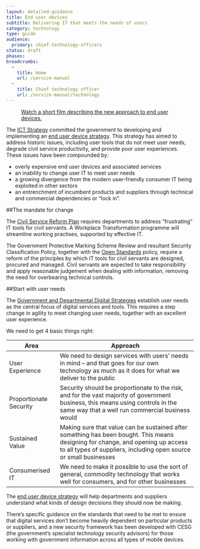 ```yaml
---
layout: detailed-guidance
title: End user devices
subtitle: Delivering IT that meets the needs of users
category: technology
type: guide
audience:
  primary: chief-technology-officers
status: draft
phases:
breadcrumbs:
  -
    title: Home
    url: /service-manual
  -
    title: Chief technology officer
    url: /service-manual/technology
---
```


<figure class="media-player-wrapper video"><a href="https://www.youtube.com/watch?v=7rnsqrraNb8">Watch a short film describing the new approach to end user devices.</a></figure>

The [ICT Strategy](https://www.gov.uk/government/publications/uk-government-ict-strategy-resources) committed the government to developing and implementing an [end user device strategy](https://www.gov.uk/government/publications/end-user-device-strategy). This strategy has aimed to address historic issues, including user tools that do not meet user needs, degrade civil service productivity, and provide poor user experiences. These issues have been compounded by:

* overly expensive end user devices and associated services
* an inability to change user IT to meet user needs
* a growing divergence from the modern user-friendly consumer IT being exploited in other sectors
* an entrenchment of incumbent products and suppliers through technical and commercial dependencies or “lock in”.

##The mandate for change

The [Civil Service Reform Plan](http://www.civilservice.gov.uk/wp-content/uploads/2012/06/Civil-Service-Reform-Plan-acc-final.pdf) requires departments to address “frustrating” IT tools for civil servants. A Workplace Transformation programme will streamline working practises, supported by effective IT.

The Government Protective Marking Scheme Review and resultant Security Classification Policy, together with the [Open Standards](https://www.gov.uk/government/publications/open-standards-principles) policy, require a reform of the principles by which IT tools for civil servants are designed, procured and managed. Civil servants are expected to take responsibility and apply reasonable judgement when dealing with information, removing the need for overbearing technical controls.

##Start with user needs

The [Government and Departmental Digital Strategies](http://publications.cabinetoffice.gov.uk/digital/) establish user needs as the central focus of digital services and tools. This requires a step change in agility to meet changing user needs, together with an excellent user experience.

We need to get 4 basic things right:

| Area | Approach |
|-----|-----|
| User Experience | We need to design services with users’ needs in mind – and that goes for our own technology as much as it does for what we deliver to the public |
| Proportionate Security | Security should be proportionate to the risk, and for the vast majority of government business, this means using controls in the same way that a well run commercial business would |
| Sustained Value | Making sure that value can be sustained after something has been bought. This means designing for change, and opening up access to all types of suppliers, including open source or small businesses |
| Consumerised IT | We need to make it possible to use the sort of general, commodity technology that works well for consumers, and for other businesses |

The [end user device strategy](https://www.gov.uk/government/publications/end-user-device-strategy) will help departments and suppliers understand what kinds of design decisions they should now be making.

There’s specific guidance on the standards that need to be met to ensure that digital services don’t become heavily dependent on particular products or suppliers, and a new security framework has been developed with CESG (the government’s specialist technology security advisors) for those working with government information across all types of mobile devices.
